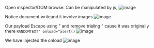 Open inspector/DOM browse. Can be manipulated by js,
![image](https://github.com/VietTheBarbarian/Manual-Application-Testing/assets/56415307/4a2396c3-d12e-4b0e-805b-85f1c2247838)

Notice document.writeand it involve images
![image](https://github.com/VietTheBarbarian/Manual-Application-Testing/assets/56415307/d6e90f8b-8bca-4a1e-9eb8-fe4dcb2423b5)



Our payload
Escape using " and remove trialing " cause it was originally there
`RANDOMTEXT" onload="alert()`
![image](https://github.com/VietTheBarbarian/Manual-Application-Testing/assets/56415307/ff810323-54b8-4a97-85bf-64037e0e8a7b)





We have injected the onload 
![image](https://github.com/VietTheBarbarian/Manual-Application-Testing/assets/56415307/8da50337-df09-4dc3-9758-ad404935033a)
